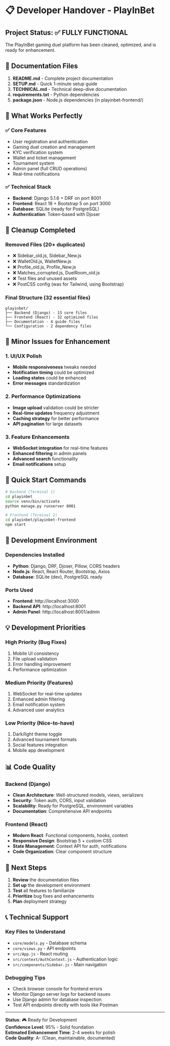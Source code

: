 # 📋 Developer Handover - PlayInBet

## Project Status: ✅ FULLY FUNCTIONAL

The PlayInBet gaming duel platform has been cleaned, optimized, and is ready for enhancement.

## 📁 Documentation Files

1. **README.md** - Complete project documentation
2. **SETUP.md** - Quick 1-minute setup guide  
3. **TECHNICAL.md** - Technical deep-dive documentation
4. **requirements.txt** - Python dependencies
5. **package.json** - Node.js dependencies (in playinbet-frontend/)

## 🎯 What Works Perfectly

### ✅ Core Features
- User registration and authentication
- Gaming duel creation and management
- KYC verification system
- Wallet and ticket management
- Tournament system
- Admin panel (full CRUD operations)
- Real-time notifications

### ✅ Technical Stack
- **Backend**: Django 5.1.6 + DRF on port 8001
- **Frontend**: React 18 + Bootstrap 5 on port 3000
- **Database**: SQLite (ready for PostgreSQL)
- **Authentication**: Token-based with Djoser

## 🧹 Cleanup Completed

### Removed Files (20+ duplicates)
- ❌ Sidebar_old.js, Sidebar_New.js
- ❌ WalletOld.js, WalletNew.js  
- ❌ Profile_old.js, Profile_New.js
- ❌ Matches_corrupted.js, DuelRoom_old.js
- ❌ Test files and unused assets
- ❌ PostCSS config (was for Tailwind, using Bootstrap)

### Final Structure (32 essential files)
```
playinbet/
├── Backend (Django) - 13 core files
├── Frontend (React) - 32 optimized files
├── Documentation - 4 guide files
└── Configuration - 2 dependency files
```

## 🐛 Minor Issues for Enhancement

### 1. UI/UX Polish
- **Mobile responsiveness** tweaks needed
- **Notification timing** could be optimized
- **Loading states** could be enhanced
- **Error messages** standardization

### 2. Performance Optimizations
- **Image upload** validation could be stricter
- **Real-time updates** frequency adjustment
- **Caching strategy** for better performance
- **API pagination** for large datasets

### 3. Feature Enhancements
- **WebSocket integration** for real-time features
- **Enhanced filtering** in admin panels
- **Advanced search** functionality
- **Email notifications** setup

## 🚀 Quick Start Commands

```bash
# Backend (Terminal 1)
cd playinbet
source venv/bin/activate
python manage.py runserver 8001

# Frontend (Terminal 2) 
cd playinbet/playinbet-frontend
npm start
```

## 🔧 Development Environment

### Dependencies Installed
- **Python**: Django, DRF, Djoser, Pillow, CORS headers
- **Node.js**: React, React Router, Bootstrap, Axios
- **Database**: SQLite (dev), PostgreSQL ready

### Ports Used
- **Frontend**: http://localhost:3000
- **Backend API**: http://localhost:8001
- **Admin Panel**: http://localhost:8001/admin

## 💡 Development Priorities

### High Priority (Bug Fixes)
1. Mobile UI consistency
2. File upload validation
3. Error handling improvement
4. Performance optimization

### Medium Priority (Features)
1. WebSocket for real-time updates
2. Enhanced admin filtering
3. Email notification system
4. Advanced user analytics

### Low Priority (Nice-to-have)
1. Dark/light theme toggle
2. Advanced tournament formats
3. Social features integration
4. Mobile app development

## 📊 Code Quality

### Backend (Django)
- **Clean Architecture**: Well-structured models, views, serializers
- **Security**: Token auth, CORS, input validation
- **Scalability**: Ready for PostgreSQL, environment variables
- **Documentation**: Comprehensive API endpoints

### Frontend (React)
- **Modern React**: Functional components, hooks, context
- **Responsive Design**: Bootstrap 5 + custom CSS
- **State Management**: Context API for auth, notifications
- **Code Organization**: Clear component structure

## 🎯 Next Steps

1. **Review** the documentation files
2. **Set up** the development environment
3. **Test** all features to familiarize
4. **Prioritize** bug fixes and enhancements
5. **Plan** deployment strategy

## 📞 Technical Support

### Key Files to Understand
- `core/models.py` - Database schema
- `core/views.py` - API endpoints
- `src/App.js` - React routing
- `src/context/AuthContext.js` - Authentication logic
- `src/components/Sidebar.js` - Main navigation

### Debugging Tips
- Check browser console for frontend errors
- Monitor Django server logs for backend issues
- Use Django admin for database inspection
- Test API endpoints directly with tools like Postman

---

**Status**: 🎮 Ready for Development  
**Confidence Level**: 95% - Solid foundation  
**Estimated Enhancement Time**: 2-4 weeks for polish  
**Code Quality**: A- (Clean, maintainable, documented)
